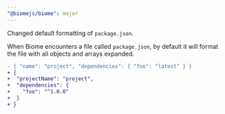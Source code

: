 ```yaml
---
"@biomejs/biome": major
---
```


Changed default formatting of `package.json`.

When Biome encounters a file called `package.json`, by default it will format the file with all objects and arrays expanded.

```diff
- { "name": "project", "dependencies": { "foo": "latest" } }
+ {
+  "projectName": "project",
+  "dependencies": {
+    "foo": "^1.0.0"
+  }
+ }
```
